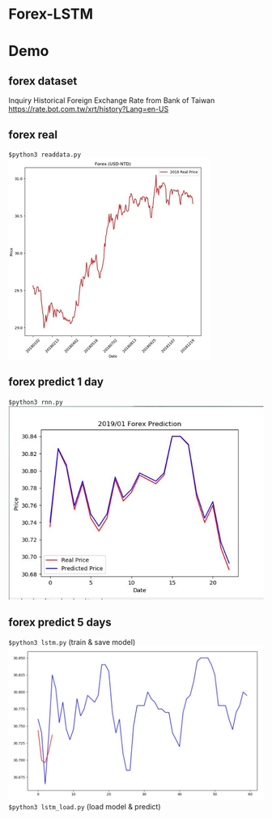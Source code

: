 # Forex-LSTM

# Demo
## forex dataset
Inquiry Historical Foreign Exchange Rate from Bank of Taiwan <br />
https://rate.bot.com.tw/xrt/history?Lang=en-US <br />
## forex real
`$python3 readdata.py` <br />
![](./assets/2018_forex_real.jpg)

## forex predict 1 day
`$python3 rnn.py` <br />
![](./assets/201901_forex_predict.jpg)

## forex predict 5 days
`$python3 lstm.py` (train & save model)<br />
![](./assets/2019_forex_predict_5days.jpg)
`$python3 lstm_load.py` (load model & predict)<br />
